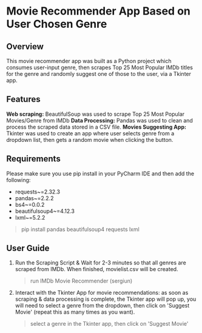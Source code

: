 # Movie Recommender App Based on User Chosen Genre
## Overview
This movie recommender app was built as a Python project which consumes user-input genre, then scrapes Top 25 Most Popular IMDb titles for the genre and randomly suggest one of those to the user, via a Tkinter app.
## Features
**Web scraping:** BeautifulSoup was used to scrape Top 25 Most Popular Movies/Genre from IMDb
**Data Processing:** Pandas was used to clean and process the scraped data stored in a CSV file.
**Movies Suggesting App:** Tkinter was used to create an app where user selects genre from a dropdown list, then gets a random movie when clicking the button.
## Requirements
Please make sure you use pip install in your PyCharm IDE and then add the following:
- requests~=2.32.3
- pandas~=2.2.2
- bs4~=0.0.2
- beautifulsoup4~=4.12.3
- lxml~=5.2.2
  
> pip install pandas beautifulsoup4 requests lxml
## User Guide
1. Run the Scraping Script & Wait for 2-3 minutes so that all genres are scraped from IMDb. When finished, movielist.csv will be created.
 
   > run IMDb Movie Recommender (sergiun)
   
2. Interact with the Tkinter App for movie recommendations: as soon as scraping & data processing is complete, the Tkinter app will pop up, you will need to select a genre from the dropdown, then click on 'Suggest Movie' (repeat this as many times as you want).

   > select a genre in the Tkinter app, then click on 'Suggest Movie'

